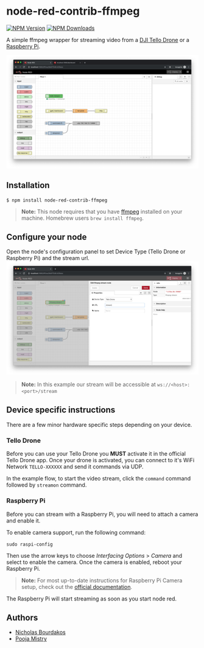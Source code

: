 # node-red-contrib-ffmpeg
[![NPM Version](https://img.shields.io/npm/v/node-red-contrib-ffmpeg.svg)](https://npmjs.org/package/node-red-contrib-ffmpeg)
[![NPM Downloads](https://img.shields.io/npm/dm/node-red-contrib-ffmpeg.svg)](https://npmjs.org/package/node-red-contrib-ffmpeg)

A simple ffmpeg wrapper for streaming video from a [DJI Tello Drone](https://www.ryzerobotics.com/tello) or a [Raspberry Pi](https://www.raspberrypi.org/).

![](images/example.png)

## Installation
```
$ npm install node-red-contrib-ffmpeg
```

> **Note:** This node requires that you have [ffmpeg](https://ffmpeg.org/) installed on your machine. Homebrew users `brew install ffmpeg`.

## Configure your node
Open the node's configuration panel to set Device Type (Tello Drone or Raspberry Pi) and the stream url.
![](images/configure.png)
> **Note:** In this example our stream will be accessible at `ws://<host>:<port>/stream`

## Device specific instructions
There are a few minor hardware specific steps depending on your device.

### Tello Drone
Before you can use your Tello Drone you **MUST** activate it in the official Tello Drone app.
Once your drone is activated, you can connect to it's WiFi Network `TELLO-XXXXXX` and send it commands via UDP.

In the example flow, to start the video stream, click the `command` command followed by `streamon` command.

### Raspberry Pi
Before you can stream with a Raspberry Pi, you will need to attach a camera and enable it.

To enable camera support, run the following command:
```
sudo raspi-config
```

Then use the arrow keys to choose _Interfacing Options_ > _Camera_ and select to enable the camera. Once the camera is enabled, reboot your Raspberry Pi.

> **Note:** For most up-to-date instructions for Raspberry Pi Camera setup, check out the [official documentation](https://www.raspberrypi.org/documentation/configuration/camera.md).

The Raspberry Pi will start streaming as soon as you start node red.

## Authors
- [Nicholas Bourdakos](https://github.com/bourdakos1)
- [Pooja Mistry ](https://github.com/pmmistry)
